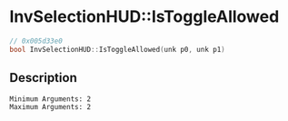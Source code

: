 # InvSelectionHUD::IsToggleAllowed
```c
// 0x005d33e0
bool InvSelectionHUD::IsToggleAllowed(unk p0, unk p1)
```
## Description
```
Minimum Arguments: 2
Maximum Arguments: 2
```
